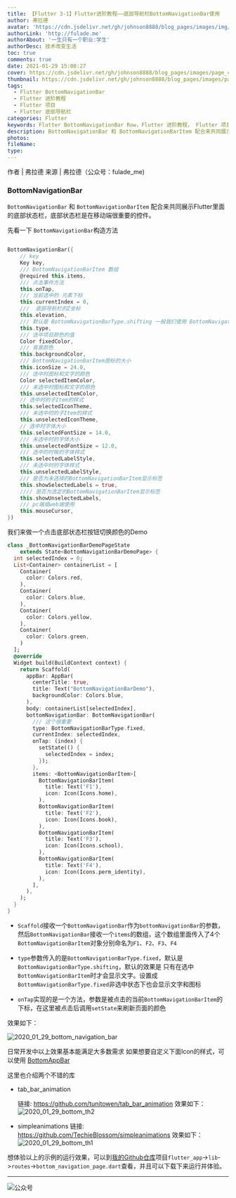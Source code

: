 ```yaml
---
title: 【Flutter 3-1】Flutter进阶教程——底部导航栏BottomNavigationBar使用
author: 弗拉德
avatar: 'https://cdn.jsdelivr.net/gh/johnson8888/blog_pages/images/img/avatar.jpg'
authorLink: 'http://fulade.me'
authorAbout: '一生只有一个职业:学生'
authorDesc: 技术改变生活
toc: true
comments: true
date: 2021-01-29 15:08:27
cover: https://cdn.jsdelivr.net/gh/johnson8888/blog_pages/images/page_conver_flutter_blue.jpeg
thumbnail: https://cdn.jsdelivr.net/gh/johnson8888/blog_pages/images/page_conver_flutter_blue.jpeg
tags:
  - Flutter BottomNavigationBar
  - Flutter 进阶教程
  - Flutter 项目
  - Flutter 底部导航栏
categories: Flutter
keywords: Flutter BottomNavigationBar Row，Flutter 进阶教程， Flutter 项目，底部导航栏
description: BottomNavigationBar 和 BottomNavigationBarItem 配合来共同展示Flutter里面的底部状态栏，底部状态栏是在移动端很重要的控件。
photos:
fileName:
type:
---
```


作者 | 弗拉德
来源 | 弗拉德（公众号：fulade_me)


### BottomNavigationBar
`BottomNavigationBar` 和 `BottomNavigationBarItem` 配合来共同展示Flutter里面的底部状态栏，底部状态栏是在移动端很重要的控件。

先看一下 `BottomNavigationBar`构造方法
``` dart

BottomNavigationBar({
    // key
    Key key,
    /// BottomNavigationBarItem 数组
    @required this.items,
    /// 点击事件方法
    this.onTap,
    /// 当前选中的 元素下标
    this.currentIndex = 0,
    ///  底部导航栏的Z坐标
    this.elevation,
    /// 默认是 BottomNavigationBarType.shifting 一般我们使用 BottomNavigationBarType.fixed
    this.type,
    /// 选中项目颜色的值
    Color fixedColor,
    /// 背景颜色
    this.backgroundColor,
    /// BottomNavigationBarItem图标的大小
    this.iconSize = 24.0,
    /// 选中时图标和文字的颜色
    Color selectedItemColor,
    /// 未选中时图标和文字的颜色
    this.unselectedItemColor,
    // 选中时的子Item的样式
    this.selectedIconTheme,
    /// 未选中时的子Item的样式
    this.unselectedIconTheme,
    // 选中时字体大小
    this.selectedFontSize = 14.0,
    /// 未选中时的字体大小
    this.unselectedFontSize = 12.0,
    /// 选中的时候的字体样式
    this.selectedLabelStyle,
    /// 未选中时的字体样式
    this.unselectedLabelStyle,
    /// 是否为未选择的BottomNavigationBarItem显示标签
    this.showSelectedLabels = true,
    //// 是否为选定的BottomNavigationBarItem显示标签
    this.showUnselectedLabels,
    /// pc端或web端使用
    this.mouseCursor,
})
```

我们来做一个点击底部状态栏按钮切换颜色的Demo

``` dart 
class _BottomNavigationBarDemoPageState
    extends State<BottomNavigationBarDemoPage> {
  int selectedIndex = 0;
  List<Container> containerList = [
    Container(
      color: Colors.red,
    ),
    Container(
      color: Colors.blue,
    ),
    Container(
      color: Colors.yellow,
    ),
    Container(
      color: Colors.green,
    )
  ];
  @override
  Widget build(BuildContext context) {
    return Scaffold(
      appBar: AppBar(
        centerTitle: true,
        title: Text("BottomNavigationBarDemo"),
        backgroundColor: Colors.blue,
      ),
      body: containerList[selectedIndex],
      bottomNavigationBar: BottomNavigationBar(
        /// 这个很重要
        type: BottomNavigationBarType.fixed,
        currentIndex: selectedIndex,
        onTap: (index) {
          setState(() {
            selectedIndex = index;
          });
        },
        items: <BottomNavigationBarItem>[
          BottomNavigationBarItem(
            title: Text('F1'),
            icon: Icon(Icons.home),
          ),
          BottomNavigationBarItem(
            title: Text('F2'),
            icon: Icon(Icons.book),
          ),
          BottomNavigationBarItem(
            title: Text('F3'),
            icon: Icon(Icons.school),
          ),
          BottomNavigationBarItem(
            title: Text('F4'),
            icon: Icon(Icons.perm_identity),
          ),
        ],
      ),
    );
  }
}
```
- `Scaffold`接收一个`BottomNavigationBar`作为`bottomNavigationBar`的参数，然后`BottomNavigationBar`接收一个`items`的数组，这个数组里面传入了4个`BottomNavigationBarItem`对象分别命名为`F1`、`F2`、`F3`、`F4`

- `type`参数传入的是`BottomNavigationBarType.fixed`，默认是`BottomNavigationBarType.shifting`，默认的效果是 只有在选中`BottomNavigationBarItem`时才会显示文字。设置成`BottomNavigationBarType.fixed`非选中状态下也会显示文字和图标

- `onTap`实现的是一个方法，参数是被点击的当前`BottomNavigationBarItem`的下标，在这里被点击后调用`setState`来刷新页面的颜色

效果如下：

![2020_01_29_bottom_navigation_bar](https://cdn.jsdelivr.net/gh/johnson8888/blog_pages/images/2020_01_29_bottom_navigation_bar.gif)


日常开发中以上效果基本能满足大多数需求
如果想要自定义下面Icon的样式，可以使用 [BottomAppBar](https://material.io/components/app-bars-bottom/android#anatomy-and-key-properties)

这里也介绍两个不错的库
- tab_bar_animation 

  链接: https://github.com/tunitowen/tab_bar_animation
  效果如下：
![2020_01_29_bottom_th2](https://cdn.jsdelivr.net/gh/johnson8888/blog_pages/images/2020_01_29_bottom_th2.gif)
- simpleanimations 
  链接: https://github.com/TechieBlossom/simpleanimations
  效果如下：
![2020_01_29_bottom_th1](https://cdn.jsdelivr.net/gh/johnson8888/blog_pages/images/2020_01_29_bottom_th1.gif)


想体验以上的示例的运行效果，可以到[我的Github仓库](https://github.com/Johnson8888/learn_flutter)项目`flutter_app`->`lib`->`routes`->`bottom_navigation_page.dart`查看，并且可以下载下来运行并体验。

***
![公众号](https://cdn.jsdelivr.net/gh/johnson8888/blog_pages/images/page_footer.jpg)